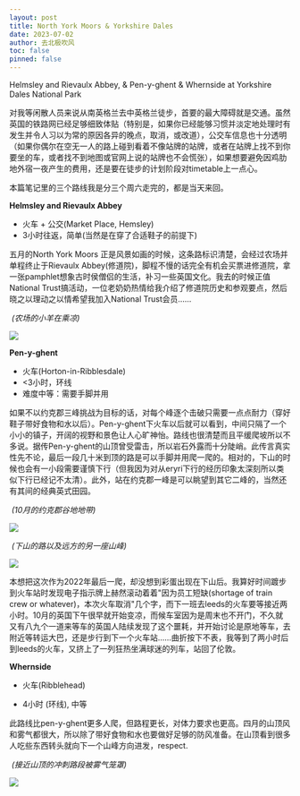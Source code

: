 ```yaml
---
layout: post
title: North York Moors & Yorkshire Dales
date: 2023-07-02
author: 去北极吹风
toc: false
pinned: false
---
```

Helmsley and Rievaulx Abbey, & Pen-y-ghent & Whernside at Yorkshire Dales National Park

对我等闲散人员来说从南英格兰去中英格兰徒步，首要的最大障碍就是交通。虽然英国的铁路网已经足够细致体贴（特别是，如果你已经能够习惯并淡定地处理时有发生并令人习以为常的原因各异的晚点，取消，或改道），公交车信息也十分透明（如果你偶尔在空无一人的路上碰到看着不像站牌的站牌，或者在站牌上找不到你要坐的车，或者找不到地图或官网上说的站牌也不会慌张），如果想要避免因鸡肋地外宿一夜产生的费用，还是要在徒步的计划阶段对timetable上一点心。

本篇笔记里的三个路线我是分三个周六走完的，都是当天来回。

**Helmsley and Rievaulx Abbey**

- 火车 + 公交(Market Place, Hemsley)
- 3小时往返，简单(当然是在穿了合适鞋子的前提下)

五月的North York Moors 正是风景如画的时候，这条路标识清楚，会经过农场并单程终止于Rievaulx Abbey(修道院)，脚程不慢的话完全有机会买票进修道院，拿一张pamphlet想象古时侯僧侣的生活，补习一些英国文化。我去的时候正值National Trust搞活动，一位老奶奶热情给我介绍了修道院历史和参观要点，然后晓之以理动之以情希望我加入National Trust会员……

​	*(农场的小羊在乘凉)*

![](https://raw.githubusercontent.com/wkm-um/wkm-um.github.io/master/images/york_1.jpg)

**Pen-y-ghent**

- 火车(Horton-in-Ribblesdale)
- <3小时，环线
- 难度中等：需要手脚并用

如果不以约克郡三峰挑战为目标的话，对每个峰逐个击破只需要一点点耐力（穿好鞋子带好食物和水以后）。Pen-y-ghent下火车以后就可以看到，中间只隔了一个小小的镇子，开阔的视野和景色让人心旷神怡。路线也很清楚而且平缓爬坡所以不多说。据传Pen-y-ghent的山顶曾受雷击，所以岩石外露而十分陡峭。此传言真实性先不论，最后一段几十米到顶的路是可以手脚并用爬一爬的。相对的，下山的时候也会有一小段需要谨慎下行（但我因为对从eryri下行的经历印象太深刻所以类似下行已经记不太清）。此外，站在约克郡一峰是可以眺望到其它二峰的，当然还有其间的经典英式田园。

​	*(10月的约克郡谷地地带)*

![](https://raw.githubusercontent.com/wkm-um/wkm-um.github.io/master/images/york_2.jpg)

​	*(下山的路以及远方的另一座山峰)*

![](https://raw.githubusercontent.com/wkm-um/wkm-um.github.io/master/images/york_3.jpg)

本想把这次作为2022年最后一爬，却没想到彩蛋出现在下山后。我算好时间踱步到火车站时发现电子指示牌上赫然滚动着着"因为员工短缺(shortage of train crew or whatever)，本次火车取消"几个字，而下一班去leeds的火车要等接近两小时。10月的英国下午很早就开始变凉，而候车室因为是周末也不开门，不久就又有八九个一道来等车的英国人陆续发现了这个噩耗，并开始讨论是原地等车，去附近等转运大巴，还是步行到下一个火车站……曲折按下不表，我等到了两小时后到leeds的火车，又挤上了一列狂热坐满球迷的列车，站回了伦敦。

**Whernside**

- 火车(Ribblehead)

- 4小时 (环线), 中等

此路线比pen-y-ghent更多人爬，但路程更长，对体力要求也更高。四月的山顶风和雾气都很大，所以除了带好食物和水也要做好足够的防风准备。在山顶看到很多人吃些东西转头就向下一个山峰方向进发，respect.

​	*(接近山顶的冲刺路段被雾气笼罩)*

![](https://raw.githubusercontent.com/wkm-um/wkm-um.github.io/master/images/york_4.jpg)
